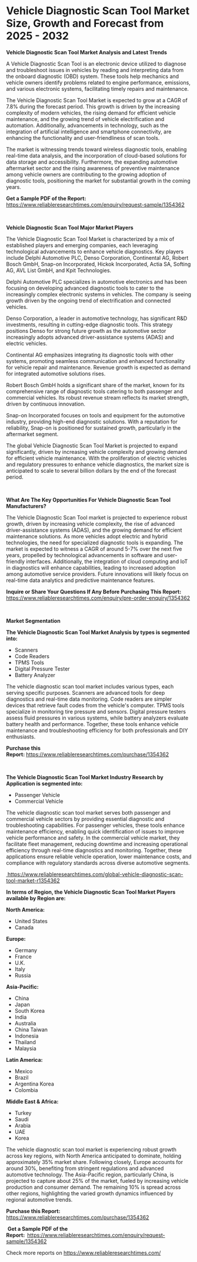 <p><h1>Vehicle Diagnostic Scan Tool Market Size, Growth and Forecast from 2025 - 2032</h1></p><p><strong>Vehicle Diagnostic Scan Tool Market Analysis and Latest Trends</strong></p>
<p><p>A Vehicle Diagnostic Scan Tool is an electronic device utilized to diagnose and troubleshoot issues in vehicles by reading and interpreting data from the onboard diagnostic (OBD) system. These tools help mechanics and vehicle owners identify problems related to engine performance, emissions, and various electronic systems, facilitating timely repairs and maintenance.</p><p>The Vehicle Diagnostic Scan Tool Market is expected to grow at a CAGR of 7.8% during the forecast period. This growth is driven by the increasing complexity of modern vehicles, the rising demand for efficient vehicle maintenance, and the growing trend of vehicle electrification and automation. Additionally, advancements in technology, such as the integration of artificial intelligence and smartphone connectivity, are enhancing the functionality and user-friendliness of scan tools.</p><p>The market is witnessing trends toward wireless diagnostic tools, enabling real-time data analysis, and the incorporation of cloud-based solutions for data storage and accessibility. Furthermore, the expanding automotive aftermarket sector and the rising awareness of preventive maintenance among vehicle owners are contributing to the growing adoption of diagnostic tools, positioning the market for substantial growth in the coming years.</p></p>
<p><strong>Get a Sample PDF of the Report:&nbsp;</strong> <a href="https://www.reliableresearchtimes.com/enquiry/request-sample/1354362?utm_campaign=2180&utm_medium=2&utm_source=Github&utm_content=ia&utm_term=30032025&utm_id=vehicle-diagnostic-scan-tool">https://www.reliableresearchtimes.com/enquiry/request-sample/1354362</a></p>
<p>&nbsp;</p>
<p><strong>Vehicle Diagnostic Scan Tool Major Market Players</strong></p>
<p><p>The Vehicle Diagnostic Scan Tool Market is characterized by a mix of established players and emerging companies, each leveraging technological advancements to enhance vehicle diagnostics. Key players include Delphi Automotive PLC, Denso Corporation, Continental AG, Robert Bosch GmbH, Snap-on Incorporated, Hickok Incorporated, Actia SA, Softing AG, AVL List GmbH, and Kpit Technologies.</p><p>Delphi Automotive PLC specializes in automotive electronics and has been focusing on developing advanced diagnostic tools to cater to the increasingly complex electronic systems in vehicles. The company is seeing growth driven by the ongoing trend of electrification and connected vehicles.</p><p>Denso Corporation, a leader in automotive technology, has significant R&D investments, resulting in cutting-edge diagnostic tools. This strategy positions Denso for strong future growth as the automotive sector increasingly adopts advanced driver-assistance systems (ADAS) and electric vehicles.</p><p>Continental AG emphasizes integrating its diagnostic tools with other systems, promoting seamless communication and enhanced functionality for vehicle repair and maintenance. Revenue growth is expected as demand for integrated automotive solutions rises.</p><p>Robert Bosch GmbH holds a significant share of the market, known for its comprehensive range of diagnostic tools catering to both passenger and commercial vehicles. Its robust revenue stream reflects its market strength, driven by continuous innovation.</p><p>Snap-on Incorporated focuses on tools and equipment for the automotive industry, providing high-end diagnostic solutions. With a reputation for reliability, Snap-on is positioned for sustained growth, particularly in the aftermarket segment.</p><p>The global Vehicle Diagnostic Scan Tool Market is projected to expand significantly, driven by increasing vehicle complexity and growing demand for efficient vehicle maintenance. With the proliferation of electric vehicles and regulatory pressures to enhance vehicle diagnostics, the market size is anticipated to scale to several billion dollars by the end of the forecast period.</p></p>
<p>&nbsp;</p>
<p><strong>What Are The Key Opportunities For Vehicle Diagnostic Scan Tool Manufacturers?</strong></p>
<p><p>The Vehicle Diagnostic Scan Tool market is projected to experience robust growth, driven by increasing vehicle complexity, the rise of advanced driver-assistance systems (ADAS), and the growing demand for efficient maintenance solutions. As more vehicles adopt electric and hybrid technologies, the need for specialized diagnostic tools is expanding. The market is expected to witness a CAGR of around 5-7% over the next five years, propelled by technological advancements in software and user-friendly interfaces. Additionally, the integration of cloud computing and IoT in diagnostics will enhance capabilities, leading to increased adoption among automotive service providers. Future innovations will likely focus on real-time data analytics and predictive maintenance features.</p></p>
<p><strong>Inquire or Share Your Questions If Any Before Purchasing This Report:</strong> <a href="https://www.reliableresearchtimes.com/enquiry/pre-order-enquiry/1354362?utm_campaign=2180&utm_medium=2&utm_source=Github&utm_content=ia&utm_term=30032025&utm_id=vehicle-diagnostic-scan-tool">https://www.reliableresearchtimes.com/enquiry/pre-order-enquiry/1354362</a></p>
<p>&nbsp;</p>
<p><strong>Market Segmentation</strong></p>
<p><strong>The Vehicle Diagnostic Scan Tool Market Analysis by types is segmented into:</strong></p>
<p><ul><li>Scanners</li><li>Code Readers</li><li>TPMS Tools</li><li>Digital Pressure Tester</li><li>Battery Analyzer</li></ul></p>
<p><p>The vehicle diagnostic scan tool market includes various types, each serving specific purposes. Scanners are advanced tools for deep diagnostics and real-time data monitoring. Code readers are simpler devices that retrieve fault codes from the vehicle's computer. TPMS tools specialize in monitoring tire pressure and sensors. Digital pressure testers assess fluid pressures in various systems, while battery analyzers evaluate battery health and performance. Together, these tools enhance vehicle maintenance and troubleshooting efficiency for both professionals and DIY enthusiasts.</p></p>
<p><strong>Purchase this Report:&nbsp;</strong><a href="https://www.reliableresearchtimes.com/purchase/1354362?utm_campaign=2180&utm_medium=2&utm_source=Github&utm_content=ia&utm_term=30032025&utm_id=vehicle-diagnostic-scan-tool">https://www.reliableresearchtimes.com/purchase/1354362</a></p>
<p>&nbsp;</p>
<p><strong>The Vehicle Diagnostic Scan Tool Market Industry Research by Application is segmented into:</strong></p>
<p><ul><li>Passenger Vehicle</li><li>Commercial Vehicle</li></ul></p>
<p><p>The vehicle diagnostic scan tool market serves both passenger and commercial vehicle sectors by providing essential diagnostic and troubleshooting capabilities. For passenger vehicles, these tools enhance maintenance efficiency, enabling quick identification of issues to improve vehicle performance and safety. In the commercial vehicle market, they facilitate fleet management, reducing downtime and increasing operational efficiency through real-time diagnostics and monitoring. Together, these applications ensure reliable vehicle operation, lower maintenance costs, and compliance with regulatory standards across diverse automotive segments.</p></p>
<p><a href="https://www.reliableresearchtimes.com/global-vehicle-diagnostic-scan-tool-market-r1354362?utm_campaign=2180&utm_medium=2&utm_source=Github&utm_content=ia&utm_term=30032025&utm_id=vehicle-diagnostic-scan-tool">&nbsp;https://www.reliableresearchtimes.com/global-vehicle-diagnostic-scan-tool-market-r1354362</a></p>
<p><strong>In terms of Region, the Vehicle Diagnostic Scan Tool Market Players available by Region are:</strong></p>
<p>
    <p> <strong> North America: </strong>
        <ul>
            <li>United States</li>
            <li>Canada</li>
        </ul>
        </p> 
    <p> <strong> Europe: </strong>
        <ul>
            <li>Germany</li>
            <li>France</li>
            <li>U.K.</li>
            <li>Italy</li>
            <li>Russia</li>
        </ul>
        </p> 
    <p> <strong> Asia-Pacific: </strong>
        <ul>
            <li>China</li>
            <li>Japan</li>
            <li>South Korea</li>
            <li>India</li>
            <li>Australia</li>
            <li>China Taiwan</li>
            <li>Indonesia</li>
            <li>Thailand</li>
            <li>Malaysia</li>
        </ul>
        </p> 
    <p> <strong> Latin America: </strong>
        <ul>
            <li>Mexico</li>
            <li>Brazil</li>
            <li>Argentina Korea</li>
            <li>Colombia</li>
        </ul>
        </p> 
    <p> <strong> Middle East & Africa: </strong>
        <ul>
            <li>Turkey</li>
            <li>Saudi</li>
            <li>Arabia</li>
            <li>UAE</li>
            <li>Korea</li>
        </ul>
    </p>
    </p>
<p><p>The vehicle diagnostic scan tool market is experiencing robust growth across key regions, with North America anticipated to dominate, holding approximately 35% market share. Following closely, Europe accounts for around 30%, benefiting from stringent regulations and advanced automotive technology. The Asia-Pacific region, particularly China, is projected to capture about 25% of the market, fueled by increasing vehicle production and consumer demand. The remaining 10% is spread across other regions, highlighting the varied growth dynamics influenced by regional automotive trends.</p></p>
<p><strong>Purchase this Report: </strong><a href="https://www.reliableresearchtimes.com/purchase/1354362?utm_campaign=2180&utm_medium=2&utm_source=Github&utm_content=ia&utm_term=30032025&utm_id=vehicle-diagnostic-scan-tool">https://www.reliableresearchtimes.com/purchase/1354362</a></p>
<p>&nbsp;<strong>Get a Sample PDF of the Report:&nbsp;&nbsp;</strong><a href="https://www.reliableresearchtimes.com/enquiry/request-sample/1354362?utm_campaign=2180&utm_medium=2&utm_source=Github&utm_content=ia&utm_term=30032025&utm_id=vehicle-diagnostic-scan-tool">https://www.reliableresearchtimes.com/enquiry/request-sample/1354362</a></p>
<p><strong></strong></p>
<p>Check more reports on <a href="https://www.reliableresearchtimes.com/?utm_campaign=2180&utm_medium=2&utm_source=Github&utm_content=ia&utm_term=30032025&utm_id=vehicle-diagnostic-scan-tool">https://www.reliableresearchtimes.com/</a></p>